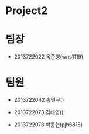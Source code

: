 Project2
=====================

# 팀장

* 2013722022 옥준영(wns1119)

# 팀원

* 2013722042 송민규()

* 2013722073 김태영()

* 2013722078 박종현(pjh6818)
